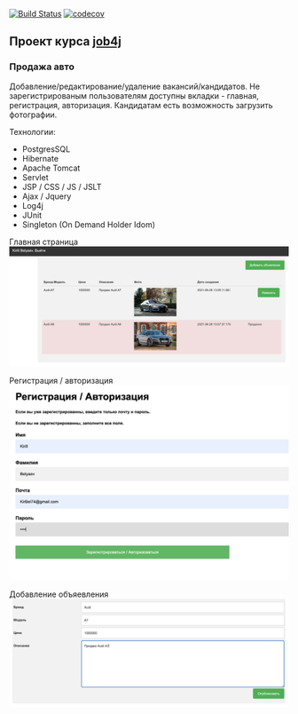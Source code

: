 [![Build Status](https://travis-ci.com/KirillBelyaev74/job4j_cars.svg?branch=master)](https://travis-ci.com/KirillBelyaev74/job4j_cars)
[![codecov](https://codecov.io/gh/KirillBelyaev74/job4j_cars/branch/master/graph/badge.svg)](https://codecov.io/gh/KirillBelyaev74/job4j_cars)

## Проект курса [job4j](http://job4j.ru)

### Продажа авто

Добавление/редактирование/удаление вакансий/кандидатов.
Не зарегистрированым пользователям доступны вкладки - главная, регистрация, авторизация.
Кандидатам есть возможность загрузить фотографии. 

Технологии:
- PostgresSQL
- Hibernate
- Apache Tomcat
- Servlet
- JSP / CSS / JS / JSLT
- Ajax / Jquery
- Log4j
- JUnit
- Singleton (On Demand Holder Idom)

Главная страница
![screenshot of sample](screenshot/6.png)

Регистрация / авторизация
![screenshot of sample](screenshot/2.png)

Добавление объяевления
![screenshot of sample](screenshot/3.png)